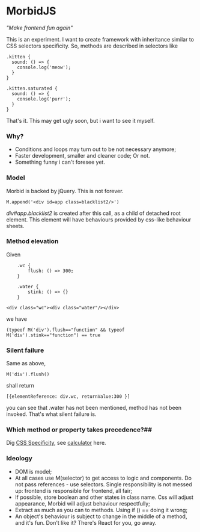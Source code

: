 # MorbidJS
*"Make frontend fun again"*

This is an experiment. I want to create framework with inheritance similar to CSS selectors specificity. So, methods are described in selectors like 

    .kitten {
      sound: () => {
        console.log('meow');
      }
    }

    .kitten.saturated {
      sound: () => {
        console.log('purr');
      }
    }

That's it.  This may get ugly soon, but i want to see it myself.

### Why? #
- Conditions and loops may turn out to be not necessary anymore;
- Faster development, smaller and cleaner code; Or not.
- Something funny i can't foresee yet.

### Model #
Morbid is backed by jQuery. This is not forever.

    M.append('<div id=app class=blacklist2/>')

*div#app.blacklist2* is created after this call, as a child of detached root element. This element will have behaviours provided by css-like behaviour sheets.

### Method elevation #
Given

        .wc {
            flush: () => 300;
        }
        
        .water {
            stink: () => {}
        }

    <div class="wc"><div class="water"/></div>
we have 

    (typeof M('div').flush=="function" && typeof M('div').stink=="function") == true

### Silent failure #
Same as above, 

    M('div').flush()
shall return

    [{elementReference: div.wc, returnValue:300 }]
you can see that .water has not been mentioned, method has not been invoked. That's what silent failure is.

### Which method or property takes precedence?##
Dig [CSS Specificity](https://developer.mozilla.org/en/docs/Web/CSS/Specificity), see [calculator](https://specificity.keegan.st/) here.

### Ideology ###
 - DOM is model;
 - At all cases use M(selector) to get access to logic and components. Do not pass references - use selectors. Single responsibility is not messed up: frontend is responsible for frontend, all fair;
 - If possible, store boolean and other states in class name. Css will adjust appearance, Morbid will adjust behaviour respectfully;
 - Extract as much as you can to methods. Using if () == doing it wrong;
 - An object's behaviour is subject to change in the middle of a method, and it's fun. Don't like it? There's React for you, go away.

